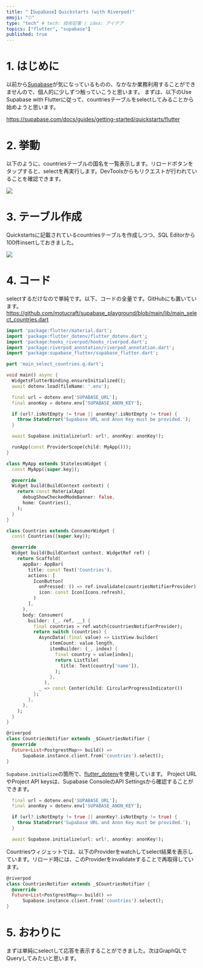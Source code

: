 ```yaml
---
title: "【Supabase】Quickstarts (with Riverpod)"
emoji: "⚾"
type: "tech" # tech: 技術記事 / idea: アイデア
topics: ["flutter", "supabase"]
published: true
---
```


# 1. はじめに

以前から[Supabase](https://supabase.com/)が気になっているものの、なかなか業務利用することができませんので、個人的に少しずつ触っていこうと思います。
まずは、以下のUse Supabase with Flutterに従って、countriesテーブルをselectしてみることから始めようと思います。

https://supabase.com/docs/guides/getting-started/quickstarts/flutter

# 2. 挙動

以下のように、countriesテーブルの国名を一覧表示します。リロードボタンをタップすると、selectを再実行します。DevToolsからもリクエストが行われていることを確認できます。

![](https://storage.googleapis.com/zenn-user-upload/e09e72e6cfa4-20240504.gif)

# 3. テーブル作成

Quickstartsに記載されているcountriesテーブルを作成しつつ、SQL Editorから100件insertしておきました。

![](https://storage.googleapis.com/zenn-user-upload/7edfc52de978-20240504.png)

# 4. コード

selectするだけなので単純です。以下、コードの全量です。GitHubにも置いています。
https://github.com/motucraft/supabase_playground/blob/main/lib/main_select_countries.dart

```dart
import 'package:flutter/material.dart';
import 'package:flutter_dotenv/flutter_dotenv.dart';
import 'package:hooks_riverpod/hooks_riverpod.dart';
import 'package:riverpod_annotation/riverpod_annotation.dart';
import 'package:supabase_flutter/supabase_flutter.dart';

part 'main_select_countries.g.dart';

void main() async {
  WidgetsFlutterBinding.ensureInitialized();
  await dotenv.load(fileName: '.env');

  final url = dotenv.env['SUPABASE_URL'];
  final anonKey = dotenv.env['SUPABASE_ANON_KEY'];

  if (url?.isNotEmpty != true || anonKey?.isNotEmpty != true) {
    throw StateError('Supabase URL and Anon Key must be provided.');
  }

  await Supabase.initialize(url: url!, anonKey: anonKey!);

  runApp(const ProviderScope(child: MyApp()));
}

class MyApp extends StatelessWidget {
  const MyApp({super.key});

  @override
  Widget build(BuildContext context) {
    return const MaterialApp(
      debugShowCheckedModeBanner: false,
      home: Countries(),
    );
  }
}

class Countries extends ConsumerWidget {
  const Countries({super.key});

  @override
  Widget build(BuildContext context, WidgetRef ref) {
    return Scaffold(
      appBar: AppBar(
        title: const Text('Countries'),
        actions: [
          IconButton(
            onPressed: () => ref.invalidate(countriesNotifierProvider),
            icon: const Icon(Icons.refresh),
          )
        ],
      ),
      body: Consumer(
        builder: (_, ref, __) {
          final countries = ref.watch(countriesNotifierProvider);
          return switch (countries) {
            AsyncData(:final value) => ListView.builder(
                itemCount: value.length,
                itemBuilder: (_, index) {
                  final country = value[index];
                  return ListTile(
                    title: Text(country['name']),
                  );
                },
              ),
            _ => const Center(child: CircularProgressIndicator())
          };
        },
      ),
    );
  }
}

@riverpod
class CountriesNotifier extends _$CountriesNotifier {
  @override
  Future<List<PostgrestMap>> build() =>
      Supabase.instance.client.from('countries').select();
}
```

`Supabase.initialize`の箇所で、[flutter_dotenv](https://pub.dev/packages/flutter_dotenv)を使用しています。
Project URLやProject API keysは、Supabase ConsoleのAPI Settingsから確認することができます。

```dart
  final url = dotenv.env['SUPABASE_URL'];
  final anonKey = dotenv.env['SUPABASE_ANON_KEY'];

  if (url?.isNotEmpty != true || anonKey?.isNotEmpty != true) {
    throw StateError('Supabase URL and Anon Key must be provided.');
  }

  await Supabase.initialize(url: url!, anonKey: anonKey!);
```

Countriesウィジェットでは、以下のProviderをwatchしてselect結果を表示しています。リロード時には、このProviderをinvalidateすることで再取得しています。

```dart
@riverpod
class CountriesNotifier extends _$CountriesNotifier {
  @override
  Future<List<PostgrestMap>> build() =>
      Supabase.instance.client.from('countries').select();
}
```

# 5. おわりに

まずは単純にselectして応答を表示することができました。次はGraphQLでQueryしてみたいと思います。
